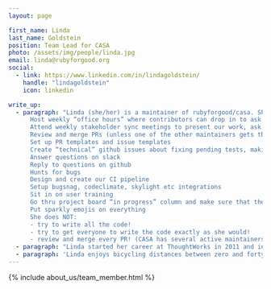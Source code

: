 ```yaml
---
layout: page

first_name: Linda
last_name: Goldstein
position: Team Lead for CASA
photo: /assets/img/people/linda.jpg
email: linda@rubyforgood.org
social:
  - link: https://www.linkedin.com/in/lindagoldstein/
    handle: "lindagoldstein"
    icon: linkedin

write_up:
  - paragraph: "Linda (she/her) is a maintainer of rubyforgood/casa. She does some stuff:
      Host weekly “office hours” where contributors can drop in to ask questions, pair program, or just say hi.
      Attend weekly stakeholder sync meetings to present our work, ask questions about upcoming works, and stay in touch
      Review and merge PRs (unless one of the other maintainers gets there first!)
      Set up PR templates and issue templates
      Create “technical” github issues about fixing pending tests, making new tests for db seeds, making tests for db migrations, making tests for data loads
      Answer questions on slack
      Reply to questions on github
      Hunts for bugs
      Design and create our CI pipeline
      Setup bugsnag, codeclimate, skylight etc integrations
      Sit in on user training
      Go thru project board “in progress” column and make sure that the issues aren’t already done (they should be auto-closed by PRs but sometimes are not)
      Put sparkly emojis on everything
      She does NOT:
      - try to write all the code!
      - try to get everyone to write the code exactly as she would!
      - review and merge every PR! (CASA has several active maintainers who do a LOT of reviewing and merging!)"
  - paragraph: "Linda started her career at ThoughtWorks in 2011 and in a lot of ways they raised her as a developer. Since then she has worked in assorted industries including but not limited to airlines, payment processing and heathtech. She often deals with devops-ish issues, worries about security, and responds to pages. She likes pair programming and writing tests."
  - paragraph: 'Linda enjoys bicycling distances between zero and forty miles on her Globe7 road bike and is strongly considering an electric bike- recommendations to add to the spreadsheet are very welcome! She also reads a large number of SF&F books. Her degree is no longer offered by the university from which it was obtained, but she usually describes it as "journalism but I got adopted by the CS department".'
---
```


{% include about_us/team_member.html %}
